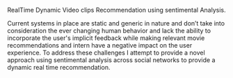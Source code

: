 RealTime Dynamic Video clips Recommendation using sentimental Analysis.

Current systems in place are static and generic in nature and don’t take into consideration the ever changing human behavior and 
lack the ability to incorporate the user's implicit feedback while making relevant movie recommendations and intern have a negative 
impact on the user experience. To address these challenges I attempt to provide a novel approach using sentimental analysis across social networks to provide a dynamic real time recommendation.



